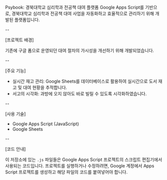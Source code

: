 Psybook: 경북대학교 심리학과 전공책 대여 플랫폼
Google Apps Script를 기반으로, 
경북대학교 심리학과 전공책 대여 사업을 자동화하고 효율적으로 관리하기 위해 개발된 플랫폼입니다.

--

[프로젝트 배경]

기존에 구글 폼으로 운영되던 대여 절차의 가시성을 개선하기 위해 개발되었습니다. 

--

[주요 기능]

- 실시간 재고 관리: Google Sheets를 데이터베이스로 활용하여 실시간으로 도서 재고 및 대여 현황을 추적합니다.
- 서고의 시각화: 과방에 오지 않아도 바로 빌릴 수 있도록 시각화하였습니다.
  
--

[사용 기술]

- Google Apps Script (JavaScript)
- Google Sheets

--

[코드 안내]

이 저장소에 있는 `.js` 파일들은 Google Apps Script 프로젝트의 스크립트 편집기에서 사용되는 코드입니다. 
프로젝트를 실행하거나 수정하려면, Google 계정에서 Apps Script 프로젝트를 생성하고 해당 파일의 코드를 붙여넣어야 합니다.
